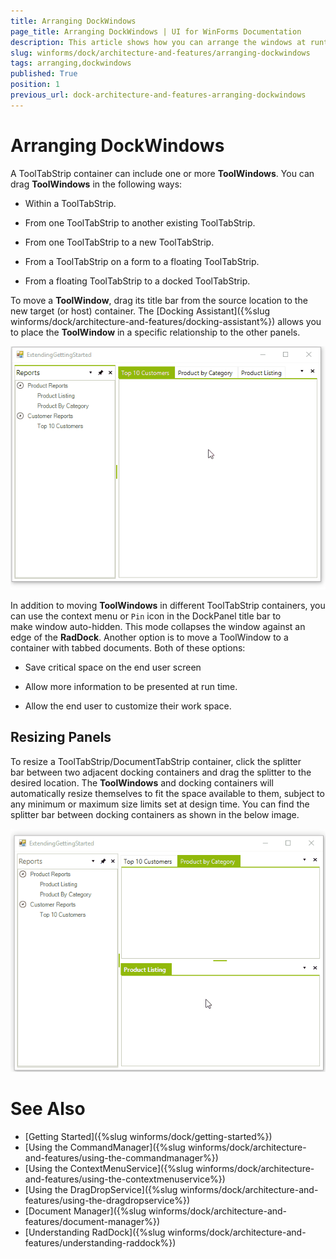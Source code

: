 ```yaml
---
title: Arranging DockWindows
page_title: Arranging DockWindows | UI for WinForms Documentation
description: This article shows how you can arrange the windows at runtime.
slug: winforms/dock/architecture-and-features/arranging-dockwindows
tags: arranging,dockwindows
published: True
position: 1
previous_url: dock-architecture-and-features-arranging-dockwindows
---
```


# Arranging DockWindows

A ToolTabStrip container can include one or more __ToolWindows__. You can drag __ToolWindows__ in the following ways:

* Within a ToolTabStrip.

* From one ToolTabStrip to another existing ToolTabStrip. 

* From one ToolTabStrip to a new ToolTabStrip. 

* From a ToolTabStrip on a form to a floating ToolTabStrip. 

* From a floating ToolTabStrip to a docked ToolTabStrip. 

To move a __ToolWindow__, drag its title bar from the source location to the new target (or host) container. The [Docking Assistant]({%slug winforms/dock/architecture-and-features/docking-assistant%}) allows you to place the __ToolWindow__ in a specific relationship to the other panels.

![dock-architecture-and-features-arranging-dockwindows 001](images/dock-architecture-and-features-arranging-dockwindows001.gif)

In addition to moving __ToolWindows__ in different ToolTabStrip containers, you can use the context menu or `Pin` icon in the DockPanel title bar to make window auto-hidden. This mode collapses the window against an edge of the __RadDock__. Another option is to move a ToolWindow to a container with tabbed documents. Both of these options:

* Save critical space on the end user screen 

* Allow more information to be presented at run time. 

* Allow the end user to customize their work space.

## Resizing Panels

To resize a ToolTabStrip/DocumentTabStrip container, click the splitter bar between two adjacent docking containers and drag the splitter to the desired location. The __ToolWindows__ and docking containers will automatically resize themselves to fit the space available to them, subject to any minimum or maximum size limits set at design time. You can find the splitter bar between docking containers as shown in the below image.

![dock-architecture-and-features-arranging-dockwindows 002](images/dock-architecture-and-features-arranging-dockwindows002.gif)

# See Also

* [Getting Started]({%slug winforms/dock/getting-started%})
* [Using the CommandManager]({%slug winforms/dock/architecture-and-features/using-the-commandmanager%})     
* [Using the ContextMenuService]({%slug winforms/dock/architecture-and-features/using-the-contextmenuservice%})
* [Using the DragDropService]({%slug winforms/dock/architecture-and-features/using-the-dragdropservice%}) 
* [Document Manager]({%slug winforms/dock/architecture-and-features/document-manager%})   
* [Understanding RadDock]({%slug winforms/dock/architecture-and-features/understanding-raddock%})